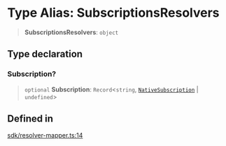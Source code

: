 # Type Alias: SubscriptionsResolvers

> **SubscriptionsResolvers**: `object`

## Type declaration

### Subscription?

> `optional` **Subscription**: `Record`\<`string`, [`NativeSubscription`](NativeSubscription.md) \| `undefined`\>

## Defined in

[sdk/resolver-mapper.ts:14](https://github.com/andreisergiu98/baeta/blob/e352a1ec749c5b23df693f5f8373ac0b75347349/packages/core/sdk/resolver-mapper.ts#L14)
